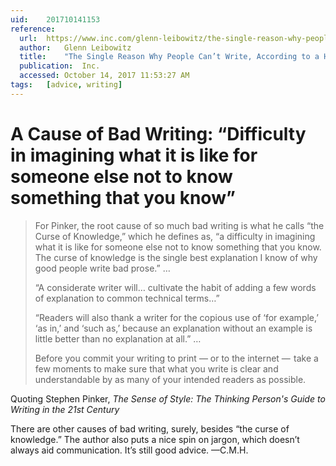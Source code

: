 ```yaml
---
uid:	201710141153
reference:
  url:	https://www.inc.com/glenn-leibowitz/the-single-reason-why-people-cant-write-according-.html
  author:	Glenn Leibowitz
  title:	"The Single Reason Why People Can’t Write, According to a Harvard Psychologist"
  publication:	Inc.
  accessed:	October 14, 2017 11:53:27 AM
tags:	[advice, writing]
---
```


# A Cause of Bad Writing: “Difficulty in imagining what it is like for someone else not to know something that you know”

> For Pinker, the root cause of so much bad writing is what he calls “the Curse of Knowledge,” which he defines as, “a difficulty in imagining what it is like for someone else not to know something that you know. The curse of knowledge is the single best explanation I know of why good people write bad prose.” …
> 
> “A considerate writer will… cultivate the habit of adding a few words of explanation to common technical terms…”
> 
> “Readers will also thank a writer for the copious use of ‘for example,’ ‘as in,’ and ‘such as,’ because an explanation without an example is little better than no explanation at all.” …
> 
> Before you commit your writing to print — or to the internet —  take a few moments to make sure that what you write is clear and understandable by as many of your intended readers as possible.

Quoting Stephen Pinker, *The Sense of Style: The Thinking Person's Guide to Writing in the 21st Century*

There are other causes of bad writing, surely, besides “the curse of knowledge.” The author also puts a nice spin on jargon, which doesn’t always aid communication. It’s still good advice. —C.M.H.
